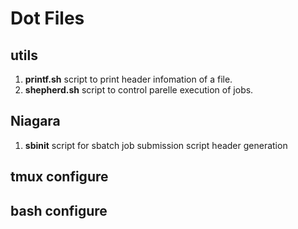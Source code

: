 # Dot Files

## utils

1. **printf.sh** script to print header infomation of a file.
2. **shepherd.sh** script to control parelle execution of jobs.

## Niagara

1. **sbinit** script for sbatch job submission script header generation

## tmux configure

## bash configure
